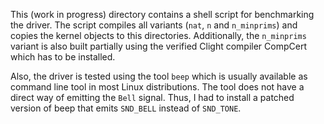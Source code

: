 This (work in progress) directory contains a shell script for benchmarking the driver.
The script compiles all variants (`nat`, `n` and `n_minprims`) and copies
the kernel objects to this directories.
Additionally, the `n_minprims` variant is also built partially using
the verified Clight compiler CompCert which has to be installed.

Also, the driver is tested using the tool `beep` which is usually available
as command line tool in most Linux distributions.
The tool does not have a direct way of emitting the `Bell` signal. Thus,
I had to install a patched version of beep that emits `SND_BELL` instead
of `SND_TONE`.
